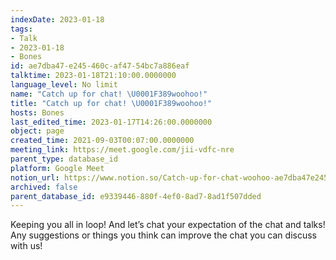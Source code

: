 ```yaml
---
indexDate: 2023-01-18
tags:
- Talk
- 2023-01-18
- Bones
id: ae7dba47-e245-460c-af47-54bc7a886eaf
talktime: 2023-01-18T21:10:00.0000000
language_level: No limit
name: "Catch up for chat! \U0001F389woohoo!"
title: "Catch up for chat! \U0001F389woohoo!"
hosts: Bones
last_edited_time: 2023-01-17T14:26:00.0000000
object: page
created_time: 2021-09-03T00:07:00.0000000
meeting_link: https://meet.google.com/jii-vdfc-nre
parent_type: database_id
platform: Google Meet
notion_url: https://www.notion.so/Catch-up-for-chat-woohoo-ae7dba47e245460caf4754bc7a886eaf
archived: false
parent_database_id: e9339446-880f-4ef0-8ad7-8ad1f507dded
---
```


Keeping you all in loop! And let’s chat your expectation of the chat and talks!
Any suggestions or things you think can improve the chat you can discuss with us!





